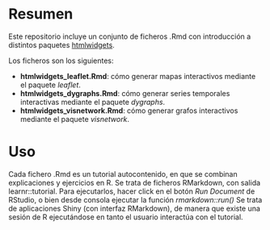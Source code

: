 # Resumen

Este repositorio incluye un conjunto de ficheros .Rmd con introducción a distintos paquetes [htmlwidgets](http://www.htmlwidgets.org/index.html).

Los ficheros son los siguientes:

- **htmlwidgets_leaflet.Rmd**: cómo generar mapas interactivos mediante el paquete *leaflet*.
- **htmlwidgets_dygraphs.Rmd**: cómo generar series temporales interactivas mediante el paquete *dygraphs*.
- **htmlwidgets_visnetwork.Rmd**: cómo generar grafos interactivos mediante el paquete *visnetwork*.


# Uso

Cada fichero .Rmd es un tutorial autocontenido, en que se combinan explicaciones y ejercicios en R. Se trata de ficheros RMarkdown, con salida learnr::tutorial. Para ejecutarlos, hacer click en el botón *Run Document* de RStudio, o bien desde consola ejecutar la función *rmarkdown::run()*
Se trata de aplicaciones Shiny (con interfaz RMarkdown), de manera que existe una sesión de R ejecutándose en tanto el usuario interactúa con el tutorial.